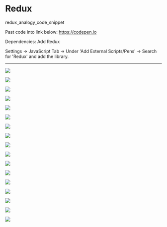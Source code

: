 # Redux

redux_analogy_code_snippet

Past code into link below:
https://codepen.io

Dependencies:
Add Redux

Settings -> JavaScript Tab -> Under 'Add External Scripts/Pens' -> Search for 'Redux' and add the library.

-----------

![](images/redux_def.PNG)

![](images/redux_difficulty_level.PNG)

![](images/without_redux_graph.PNG)

![](images/with_redux_graph.PNG)

![](images/redux_cycle1.PNG)

![](images/insureCompProcess_redux_analog.PNG)

![](images/redux_insureComp_cycle1.PNG)

![](images/insure_process_flow.PNG)

![](images/actionCreator_forms.PNG)

![](images/actionCreator_form_sample1.PNG)

![](images/policy_reducer_process_logic.PNG)

![](images/claim_reducer_process_logic.PNG)

![](images/accounting_reducer_process_logic.PNG)

![](images/actionCreator_func_code.PNG)

![](images/reducers_func_code.PNG)

![](images/state_reduxLib_code.PNG)

![](images/redux_cycle2.PNG)


